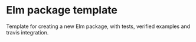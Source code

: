 # Elm package template

Template for creating a new Elm package, with tests, verified examples and travis integration.
